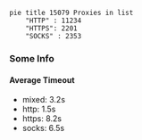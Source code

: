 
```mermaid
pie title 15079 Proxies in list
    "HTTP" : 11234
    "HTTPS": 2201
    "SOCKS" : 2353
```

### Some Info
#### Average Timeout

- mixed: 3.2s
- http: 1.5s
- https: 8.2s
- socks: 6.5s